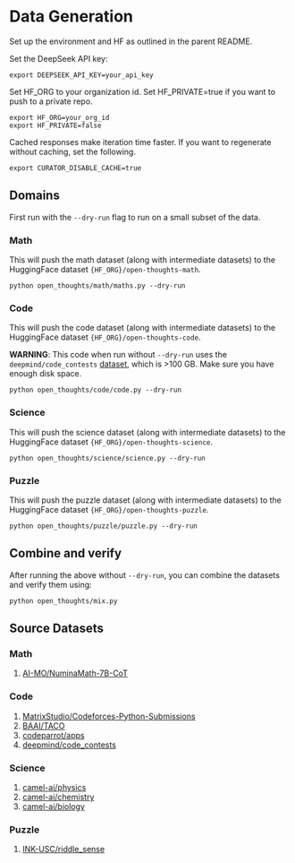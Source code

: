# Data Generation

Set up the environment and HF as outlined in the parent README.

Set the DeepSeek API key:
```
export DEEPSEEK_API_KEY=your_api_key
```

Set HF_ORG to your organization id. Set HF_PRIVATE=true if you want to push to a private repo.
```
export HF_ORG=your_org_id
export HF_PRIVATE=false
```


Cached responses make iteration time faster. If you want to regenerate without caching, set the following. 
```
export CURATOR_DISABLE_CACHE=true
```

## Domains

First run with the `--dry-run` flag to run on a small subset of the data.

### Math

This will push the math dataset (along with intermediate datasets) to the HuggingFace dataset `{HF_ORG}/open-thoughts-math`.

```
python open_thoughts/math/maths.py --dry-run
```

### Code

This will push the code dataset (along with intermediate datasets) to the HuggingFace dataset `{HF_ORG}/open-thoughts-code`.

**WARNING**: This code when run without `--dry-run` uses the `deepmind/code_contests` [dataset](https://huggingface.co/datasets/deepmind/code_contests), which is >100 GB. Make sure you have enough disk space.

```
python open_thoughts/code/code.py --dry-run
```

### Science

This will push the science dataset (along with intermediate datasets) to the HuggingFace dataset `{HF_ORG}/open-thoughts-science`.

```
python open_thoughts/science/science.py --dry-run
```

### Puzzle

This will push the puzzle dataset (along with intermediate datasets) to the HuggingFace dataset `{HF_ORG}/open-thoughts-puzzle`.

```
python open_thoughts/puzzle/puzzle.py --dry-run
```


## Combine and verify

After running the above without `--dry-run`, you can combine the datasets and verify them using:

```
python open_thoughts/mix.py
```


## Source Datasets

### Math

1. [AI-MO/NuminaMath-7B-CoT](https://huggingface.co/AI-MO/NuminaMath-7B-CoT)

### Code

1. [MatrixStudio/Codeforces-Python-Submissions](https://huggingface.co/datasets/MatrixStudio/Codeforces-Python-Submissions)
2. [BAAI/TACO](https://huggingface.co/datasets/BAAI/TACO)
3. [codeparrot/apps](https://huggingface.co/datasets/codeparrot/apps)
4. [deepmind/code_contests](https://huggingface.co/datasets/deepmind/code_contests)

### Science 

1. [camel-ai/physics](https://huggingface.co/datasets/camel-ai/physics)
2. [camel-ai/chemistry](https://huggingface.co/datasets/camel-ai/chemistry)
3. [camel-ai/biology](https://huggingface.co/datasets/camel-ai/biology)


### Puzzle

1. [INK-USC/riddle_sense](https://huggingface.co/datasets/INK-USC/riddle_sense)
